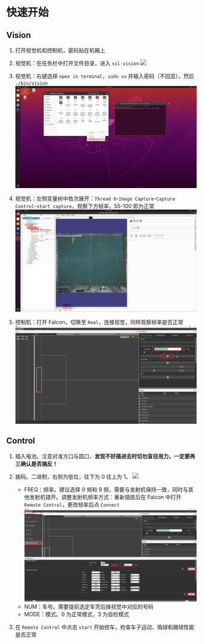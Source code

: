 # 快速开始

## Vision

1. 打开视觉机和控制机，密码贴在机箱上
2. 视觉机：在任务栏中打开文件目录，进入 `ssl-vision`
![](快速开始.assets/ImQMb8HbNokolNxA8LtcAV5Snqd.png)

3. 视觉机：右键选择 `open in terminal`，`sudo su` 并输入密码（不回显），然后 `./bin/vision`
![](快速开始.assets/ZyhSbF0mRomrbDxuAh8cEjQ6nHc.png)

4. 视觉机：左侧变量树中依次展开：`Thread 0`-`Image Capture`-`Capture Control`-`start capture`，观察下方帧率，55-100 即为正常
![](快速开始.assets/IMfLb9F8nofvD1xao0ycygPRnNd.png)

5. 控制机：打开 Falcon，切换至 `Real`，连接视觉，同样观察帧率是否正常
![](快速开始.assets/DfPsbtrF2oBTIExcI8OcdtDQnYc.png)

## Control

1. 插入电池。注意对准方口与圆口，**发现不好插进去时切勿盲目用力，一定要再三确认是否搞反！**
2. 拨码。二进制，右侧为低位，往下为 0 往上为 1。
![](快速开始.assets/JliubnHlRodVwtxdEICcS6ynnKd.jpg)

	- FREQ：频率。建议选择 0 频和 8 频，需要与发射机保持一致，同时与其他发射机错开。调整发射机频率方式：重新插拔后在 Falcon 中打开 `Remote Control`，更改频率后点 `Connect`
	![](快速开始.assets/MEN3bzriwok82bxXqficrTpxnoh.png)
	- NUM：车号。需要提前选定车壳后拨视觉中对应的号码
	- MODE：模式。0 为正常模式，3 为自检模式

3. 在 `Remote Control` 中点击 `start` 开始控车，检查车子运动、吸球和踢球性能是否正常
